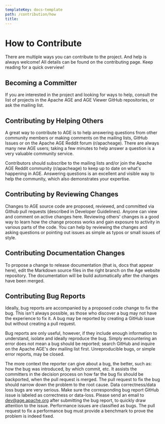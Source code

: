 ```yaml
---
templateKey: docs-template
path: /contribution/how
title:
---
```

<div class="HowToContirbute">

# How to Contribute
There are multiple ways you can contribute to the project. And help is always welcome! All details can be found on the contributing page. Keep reading for a quick overview!

## Becoming a Committer
If you are interested in the project and looking for ways to help, consult the list of projects in the Apache AGE and AGE Viewer GitHub repositories, or ask the mailing list.

## Contributing by Helping Others
A great way to contribute to AGE is to help answering questions from other community members or making comments on the mailing lists, GitHub Issues or on the Apache AGE Reddit forum (r/apacheage). There are always many new AGE users; taking a few minutes to help answer a question is a very valuable community service. 

Contributors should subscribe to the mailing lists and/or join the Apache AGE Reddit community (r/apacheage) to keep up to date on what's happening in AGE. Answering questions is an excellent and visible way to help the community, which also demonstrates your expertise.

## Contributing by Reviewing Changes
Changes to AGE source code are proposed, reviewed, and committed via Github pull requests (described in Developer Guidelines). Anyone can view and comment on active changes here. Reviewing others' changes is a good way to learn how the change process works and gain exposure to activity in various parts of the code. You can help by reviewing the changes and asking questions or pointing out issues as simple as typos or small issues of style.

## Contributing Documentation Changes
To propose a change to release documentation (that is, docs that appear here), edit the Markdown source files in the right branch on the Age website repository. The documentation will be build automatically after the changes have been merged.

## Contributing Bug Reports
Ideally, bug reports are accompanied by a proposed code change to fix the bug. This isn't always possible, as those who discover a bug may not have the experience to fix it. A bug may be reported by creating a GitHub issue but without creating a pull request. 

Bug reports are only useful, however, if they include enough information to understand, isolate and ideally reproduce the bug. Simply encountering an error does not mean a bug should be reported; search GitHub and inquire on the Apache AGE's dev mailing list first. Unreproducible bugs, or simple error reports, may be closed. 

The more context the reporter can give about a bug, the better, such as: how the bug was introduced, by which commit, etc. It assists the committers in the decision process on how far the bug fix should be backported, when the pull request is merged. The pull request to fix the bug should narrow down the problem to the root cause. Data correctness/data loss bugs are very serious. Make sure the corresponding bug report GitHub issue is labeled as correctness or data-loss. Please send an email to dev@age.apache.org after submitting the bug report, to quickly draw attention to the issue. Performance issues are classified as bugs. The pull request to fix a performance bug must provide a benchmark to prove the problem is indeed fixed.

</div>
